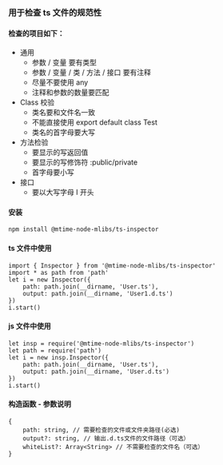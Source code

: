 ### 用于检查 ts 文件的规范性

#### 检查的项目如下：

* 通用
  * 参数 / 变量 要有类型
  * 参数 / 变量 / 类 / 方法 / 接口 要有注释
  * 尽量不要使用 any
  * 注释和参数的数量要匹配
* Class 校验
  * 类名要和文件名一致
  * 不能直接使用 export default class Test
  * 类名的首字母要大写
* 方法检验
  * 要显示的写返回值
  * 要显示的写修饰符 :public/private
  * 首字母要小写
* 接口
  * 要以大写字母 I 开头

#### 安装

```
npm install @mtime-node-mlibs/ts-inspector
```

#### ts 文件中使用

```
import { Inspector } from '@mtime-node-mlibs/ts-inspector'
import * as path from 'path'
let i = new Inspector({
    path: path.join(__dirname, 'User.ts'),
    output: path.join(__dirname, 'User1.d.ts')
})
i.start()
```

#### js 文件中使用

```
let insp = require('@mtime-node-mlibs/ts-inspector')
let path = require('path')
let i = new insp.Inspector({
    path: path.join(__dirname, 'User.ts'),
    output: path.join(__dirname, 'User.d.ts')
})
i.start()
```

#### 构造函数 - 参数说明

```
{
    path: string, // 需要检查的文件或文件夹路径(必选)
    output?: string, // 输出.d.ts文件的文件路径（可选）
    whiteList?: Array<String> // 不需要检查的文件名（可选）
}
```
